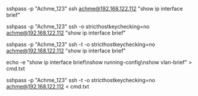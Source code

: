 sshpass -p "Achme_123" ssh achme@192.168.122.112 "show ip interface brief"

sshpass -p "Achme_123" ssh -o stricthostkeychecking=no achme@192.168.122.112 "show ip interface brief"

sshpass -p "Achme_123" ssh -t -o stricthostkeychecking=no achme@192.168.122.112 "show ip interface brief"

echo -e "show ip interface brief\nshow running-config\nshow vlan-brief" > cmd.txt

sshpass -p "Achme_123" ssh -t -o stricthostkeychecking=no achme@192.168.122.112 < cmd.txt
